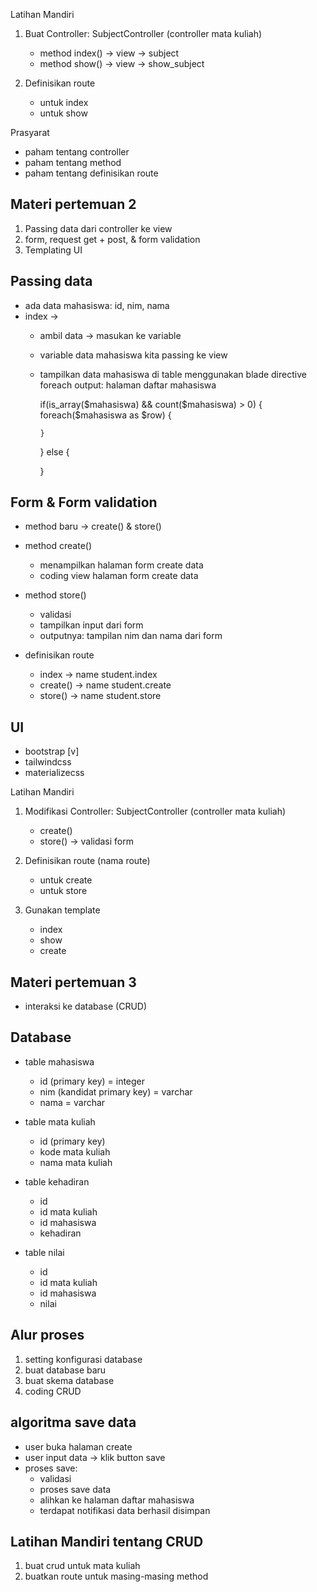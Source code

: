 Latihan Mandiri
1. Buat Controller:
    SubjectController (controller mata kuliah)
    - method index() -> view -> subject
    - method show() -> view -> show_subject

2. Definisikan route
   - untuk index
   - untuk show


Prasyarat
- paham tentang controller
- paham tentang method
- paham tentang definisikan route

## Materi pertemuan 2
1. Passing data dari controller ke view
2. form, request get + post, & form validation
3. Templating UI


## Passing data 
- ada data mahasiswa: id, nim, nama
- index -> 
  - ambil data -> masukan ke variable 
  - variable data mahasiswa kita passing ke view
  - tampilkan data mahasiswa di table menggunakan blade directive foreach
    output: halaman daftar mahasiswa

    if(is_array($mahasiswa) && count($mahasiswa) > 0) {
        foreach($mahasiswa as $row) {

        }
    } else {

    }


## Form & Form validation
- method baru -> create() & store()
- method create()
  - menampilkan halaman form create data
  - coding view halaman form create data

- method store()
  - validasi
  - tampilkan input dari form
  - outputnya: tampilan nim dan nama dari form

- definisikan route
  - index -> name student.index
  - create() -> name student.create
  - store() -> name student.store


## UI
- bootstrap [v]
- tailwindcss
- materializecss

Latihan Mandiri
1. Modifikasi Controller:
    SubjectController (controller mata kuliah)
    - create()
    - store() -> validasi form

2. Definisikan route (nama route)
   - untuk create
   - untuk store

3. Gunakan template
   - index
   - show
   - create

## Materi pertemuan 3
- interaksi ke database (CRUD)


## Database
- table mahasiswa
  - id (primary key)            = integer
  - nim (kandidat primary key)  = varchar
  - nama                        = varchar 
  
- table mata kuliah
  - id (primary key)
  - kode mata kuliah
  - nama mata kuliah

- table kehadiran
  - id
  - id mata kuliah
  - id mahasiswa
  - kehadiran

- table nilai
  - id 
  - id mata kuliah
  - id mahasiswa
  - nilai


## Alur proses
1. setting konfigurasi database
2. buat database baru
3. buat skema database
4. coding CRUD

## algoritma save data
- user buka halaman create
- user input data -> klik button save
- proses save:
  - validasi
  - proses save data
  - alihkan ke halaman daftar mahasiswa
  - terdapat notifikasi data berhasil disimpan

## Latihan Mandiri tentang CRUD
1. buat crud untuk mata kuliah
2. buatkan route untuk masing-masing method
